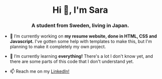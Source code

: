 <h1 align="center">Hi 👋, I'm Sara</h1>
<h3 align="center">A student from Sweden, living in Japan.</h3>

- 🔭 I’m currently working on **my resume website, done in HTML, CSS and Javascript.** I've gotten some help with templates to make this, but I'm planning to make it completely my own project.

- 🌱 I’m currently learning **everything!** There's a lot I don't know yet, and there are some parts of this code that I don't understand yet.

- 📫 Reach me on my <a href="https://www.linkedin.com/in/sara-kaneki-415473252/" target="_blank">LinkedIn!</a>

<p align="left">
</p>
